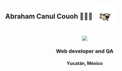 ## Abraham Canul Couoh 👨🏻‍💻<img align="center" width="80" src="https://github.com/AbrahamCanul-Abe/abrahamcanul-abe/blob/main/dog.gif" />

   
<p align="center" width="300">
   <img align="center" width="200" src="https://github.com/AbrahamCanul-Abe/abrahamcanul-abe/blob/main/me.png" "style: border-radius: 100%"/>
   <h3 align="center">Web developer and QA</h3>
   <h4 align="center">Yucatán, México</h4>
</p>
<p align="center" width="300">
   </p>

